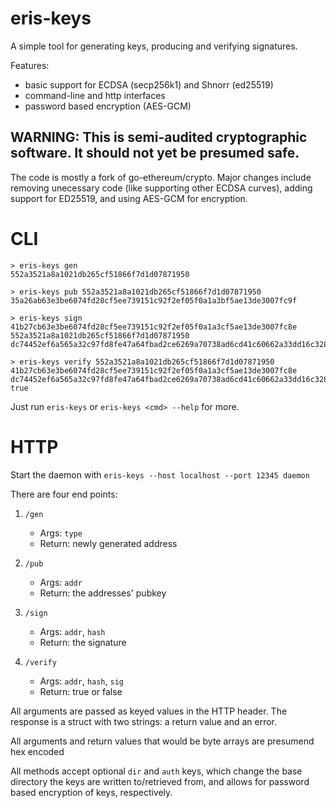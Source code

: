 # eris-keys

A simple tool for generating keys, producing and verifying signatures.

Features:
- basic support for ECDSA (secp256k1) and Shnorr (ed25519)
- command-line and http interfaces
- password based encryption (AES-GCM)

## WARNING: This is semi-audited cryptographic software. It should not yet be presumed safe. 

The code is mostly a fork of go-ethereum/crypto. Major changes include removing unecessary code (like supporting other ECDSA curves),
adding support for ED25519, and using AES-GCM for encryption.

# CLI

```
> eris-keys gen
552a3521a8a1021db265cf51866f7d1d07871950

> eris-keys pub 552a3521a8a1021db265cf51866f7d1d07871950
35a26ab63e3be6074fd28cf5ee739151c92f2ef05f0a1a3bf5ae13de3007fc9f

> eris-keys sign 41b27cb63e3be6074fd28cf5ee739151c92f2ef05f0a1a3cf5ae13de3007fc8e 552a3521a8a1021db265cf51866f7d1d07871950
dc74452ef6a565a32c97fd8fe47a64fbad2ce6269a70738ad6cd41c60662a33dd16c328211097282e407f9d693e437fedf5d34270ee793e8cacee594f6373800

> eris-keys verify 552a3521a8a1021db265cf51866f7d1d07871950 41b27cb63e3be6074fd28cf5ee739151c92f2ef05f0a1a3cf5ae13de3007fc8e dc74452ef6a565a32c97fd8fe47a64fbad2ce6269a70738ad6cd41c60662a33dd16c328211097282e407f9d693e437fedf5d34270ee793e8cacee594f6373800
true
```

Just run `eris-keys` or `eris-keys <cmd> --help` for more.

# HTTP

Start the daemon with `eris-keys --host localhost --port 12345 daemon`

There are four end points:

1) `/gen` 
	- Args: `type`
	- Return:  newly generated address

2) `/pub`
	- Args: `addr`
	- Return: the addresses' pubkey

3) `/sign`
	- Args: `addr`, `hash`
	- Return: the signature

4) `/verify`
	- Args: `addr`, `hash`, `sig`
	- Return: true or false


All arguments are passed as keyed values in the HTTP header. The response is a struct with two strings: a return value and an error.

All arguments and return values that would be byte arrays are presumend hex encoded

All methods accept optional `dir` and `auth` keys, which change the base directory the keys are written to/retrieved from, and allows for password based 
encryption of keys, respectively.




